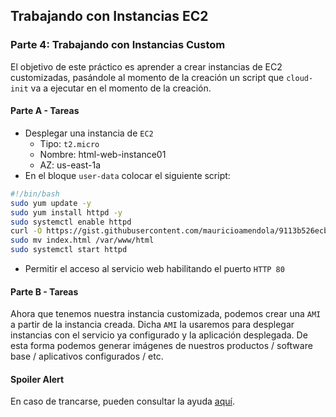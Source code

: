 ## Trabajando con Instancias EC2

### Parte 4: Trabajando con Instancias Custom

El objetivo de este práctico es aprender a crear instancias de EC2 customizadas, pasándole al momento de la creación un script que `cloud-init` va a ejecutar en el momento de la creación.

#### Parte A - Tareas

* Desplegar una instancia de `EC2`
  * Tipo: `t2.micro`
  * Nombre: html-web-instance01
  * AZ: us-east-1a
* En el bloque `user-data` colocar el siguiente script:

```bash
#!/bin/bash
sudo yum update -y
sudo yum install httpd -y
sudo systemctl enable httpd
curl -O https://gist.githubusercontent.com/mauricioamendola/9113b526ecb157724187fabddaa95aa8/raw/f424d19c98745843f2abcddd2a7de296ada93880/index.html
sudo mv index.html /var/www/html
sudo systemctl start httpd
```
* Permitir el acceso al servicio web habilitando el puerto `HTTP 80`

#### Parte B - Tareas

Ahora que tenemos nuestra instancia customizada, podemos crear una `AMI` a partir de la instancia creada. Dicha `AMI` la usaremos para desplegar instancias con el servicio ya configurado y la aplicación desplegada. De esta forma podemos generar imágenes de nuestros productos / software base / aplicativos configurados / etc.


#### Spoiler Alert

En caso de trancarse, pueden consultar la ayuda [aquí](./soluciones/4-Solucion_desplegando_instancias_custom.md).
